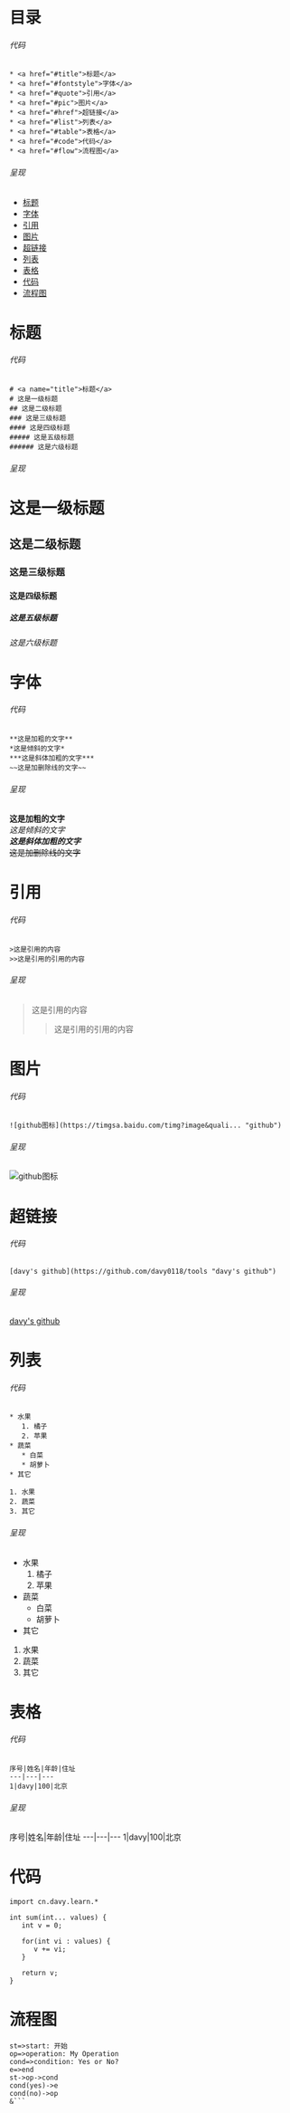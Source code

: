 # 目录
###### 代码
```
* <a href="#title">标题</a>
* <a href="#fontstyle">字体</a>
* <a href="#quote">引用</a>
* <a href="#pic">图片</a>
* <a href="#href">超链接</a>
* <a href="#list">列表</a>
* <a href="#table">表格</a>
* <a href="#code">代码</a>
* <a href="#flow">流程图</a>
```
###### 呈现
* <a href="#title">标题</a>
* <a href="#fontstyle">字体</a>
* <a href="#quote">引用</a>
* <a href="#pic">图片</a>
* <a href="#href">超链接</a>
* <a href="#list">列表</a>
* <a href="#table">表格</a>
* <a href="#code">代码</a>
* <a href="#flow">流程图</a>

# <a name="title">标题</a>
###### 代码
```
# <a name="title">标题</a>
# 这是一级标题
## 这是二级标题
### 这是三级标题
#### 这是四级标题
##### 这是五级标题
###### 这是六级标题
```
###### 呈现
# 这是一级标题
## 这是二级标题
### 这是三级标题
#### 这是四级标题
##### 这是五级标题
###### 这是六级标题


# <a name="fontstyle">字体</a>
###### 代码
```
**这是加粗的文字**  
*这是倾斜的文字*  
***这是斜体加粗的文字***  
~~这是加删除线的文字~~
```
###### 呈现
**这是加粗的文字**  
*这是倾斜的文字*  
***这是斜体加粗的文字***  
~~这是加删除线的文字~~


# <a name="quote">引用</a>
###### 代码
```
>这是引用的内容
>>这是引用的引用的内容
```
###### 呈现
>这是引用的内容
>>这是引用的引用的内容


# <a name="pic">图片</a>
###### 代码
`![github图标](https://timgsa.baidu.com/timg?image&quali... "github")`
###### 呈现
![github图标](https://timgsa.baidu.com/timg?image&quality=80&size=b9999_10000&sec=1589698907882&di=884512eb567550778ad1d282753abfd8&imgtype=0&src=http%3A%2F%2Fku.90sjimg.com%2Felement_origin_min_pic%2F00%2F86%2F40%2F1756eb4af1504bf.jpg "github")


# <a name="href">超链接</a>
###### 代码
`[davy's github](https://github.com/davy0118/tools "davy's github")`
###### 呈现
[davy's github](https://github.com/davy0118/tools "davy's github")


# <a name="list">列表</a>
###### 代码
```
* 水果
   1. 橘子
   2. 苹果
* 蔬菜
   * 白菜
   * 胡萝卜
* 其它

1. 水果
2. 蔬菜
3. 其它
```
###### 呈现

* 水果
   1. 橘子
   2. 苹果
* 蔬菜
   * 白菜
   * 胡萝卜
* 其它

1. 水果
2. 蔬菜
3. 其它


# <a name="table">表格</a>
###### 代码
```
序号|姓名|年龄|住址
---|---|---
1|davy|100|北京
```
###### 呈现
序号|姓名|年龄|住址
---|---|---
1|davy|100|北京


# <a name="code">代码</a>
`import cn.davy.learn.*`
```
int sum(int... values) {
   int v = 0;

   for(int vi : values) {
      v += vi;
   }
   
   return v;
}
```


# <a name="flow">流程图</a>
```flow
st=>start: 开始
op=>operation: My Operation
cond=>condition: Yes or No?
e=>end
st->op->cond
cond(yes)->e
cond(no)->op
&```